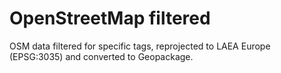 # OpenStreetMap filtered

OSM data filtered for specific tags, reprojected to LAEA Europe (EPSG:3035)
and converted to Geopackage.
